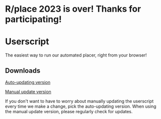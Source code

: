# R/place 2023 is over! Thanks for participating!





# Userscript

The easiest way to run our automated placer, right from your browser!

## Downloads

[Auto-updating version](https://github.com/SpaceRPlace/Userscript/releases/download/latest/spacerplace-userscript-autoupdater.user.js)

[Manual update version](https://github.com/SpaceRPlace/Userscript/releases/download/latest/spacerplace-userscript.user.js)

If you don't want to have to worry about manually updating the userscript every time we make a change, pick the
auto-updating version. When using the manual update version, please regularly check for updates.

